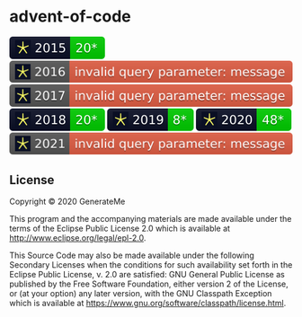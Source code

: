 # advent-of-code

![2015](./badges/img/2015.svg)
![2016](./badges/img/2016.svg)
![2017](./badges/img/2017.svg)
![2018](./badges/img/2018.svg)
![2019](./badges/img/2019.svg)
![2020](./badges/img/2020.svg)
![2021](./badges/img/2021.svg)

## License

Copyright © 2020 GenerateMe

This program and the accompanying materials are made available under the
terms of the Eclipse Public License 2.0 which is available at
http://www.eclipse.org/legal/epl-2.0.

This Source Code may also be made available under the following Secondary
Licenses when the conditions for such availability set forth in the Eclipse
Public License, v. 2.0 are satisfied: GNU General Public License as published by
the Free Software Foundation, either version 2 of the License, or (at your
option) any later version, with the GNU Classpath Exception which is available
at https://www.gnu.org/software/classpath/license.html.

